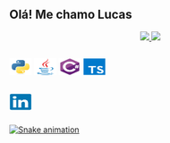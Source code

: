 ## Olá! Me chamo Lucas


  
<div align="center">
  <a href="https://github.com/anuraghazra/github-readme-stats">
    <img height="180em" src="https://github-readme-stats.vercel.app/api?username=LucasSerafim147&theme=dark&show_icons=True" />
  </a>
  <a href="https://github.com/anuraghazra/convoychat">
    <img height="180em" src="https://github-readme-stats.vercel.app/api/top-langs?username=LucasSerafim147&layout=compact&langs_count=8&card_width=320&theme=dark" />
  </a>
</div>


## 

<p align="left">
    <img src="https://raw.githubusercontent.com/devicons/devicon/master/icons/python/python-original.svg" alt="Python" width="40" height="30" />
    <img src="https://raw.githubusercontent.com/devicons/devicon/master/icons/java/java-original.svg" alt="Java" width="40" height="30" />
    <img src="https://raw.githubusercontent.com/devicons/devicon/master/icons/csharp/csharp-original.svg" alt="C#" width="40" height="30" />
    <img src="https://raw.githubusercontent.com/devicons/devicon/master/icons/typescript/typescript-original.svg" alt="TypeScript" width="40" height="30" />
</p>

##
<p align="left">
    <a href="https://www.linkedin.com/in/lucas-henrique-77b0aa2aa/">
        <img src="https://raw.githubusercontent.com/devicons/devicon/master/icons/linkedin/linkedin-original.svg" alt="LinkedIn" width="40" height="30" />   
</p>

### 
![Snake animation](https://github.com/LucasSerafim147/LucasSerafim147/blob/output/github-contribution-grid-snake.svg)





